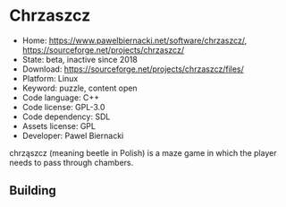 # Chrzaszcz

- Home: https://www.pawelbiernacki.net/software/chrzaszcz/, https://sourceforge.net/projects/chrzaszcz/
- State: beta, inactive since 2018
- Download: https://sourceforge.net/projects/chrzaszcz/files/
- Platform: Linux
- Keyword: puzzle, content open
- Code language: C++
- Code license: GPL-3.0
- Code dependency: SDL
- Assets license: GPL
- Developer: Pawel Biernacki

chrząszcz (meaning beetle in Polish) is a maze game in which the player needs to pass through chambers.

## Building

